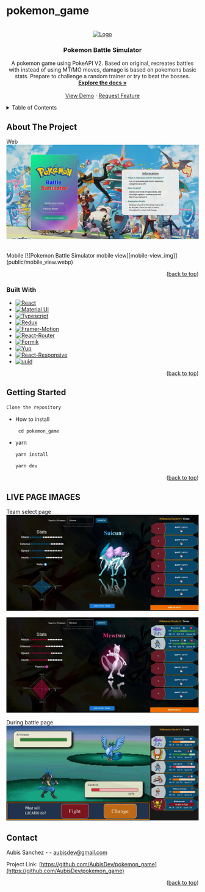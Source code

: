 # pokemon_game

<!-- Improved compatibility of back to top link: See: https://github.com/othneildrew/Best-README-Template/pull/73 -->
<a name="readme-top"></a>
<!--
*** Thanks for checking out the Best-README-Template. If you have a suggestion
*** that would make this better, please fork the repo and create a pull request
*** or simply open an issue with the tag "enhancement".
*** Don't forget to give the project a star!
*** Thanks again! Now go create something AMAZING! :D
-->


<!-- PROJECT LOGO -->
<br />
<div align="center">
  <a href="https://github.com/AubisDev/pokemon_game">
    <img src="public/pageicon.ico" alt="Logo" width="80" height="80">
  </a>

<h3 align="center">Pokemon Battle Simulator</h3>

  <p align="center">
    A pokemon game using PokeAPI V2. Based on original, recreates battles with instead of using MT/MO moves, damage is based on pokemons basic stats. Prepare to challenge a random trainer or try to beat the bosses. 
    <br />
    <a href="https://github.com/AubisDev/pokemon_game"><strong>Explore the docs »</strong></a>
    <br />
    <br />
    <a href="https://pokemon-game-phi.vercel.app/home">View Demo</a>
    ·
    <a href="https://github.com/AubisDev/pokemon_game/issues">Request Feature</a>
  </p>
</div>



<!-- TABLE OF CONTENTS -->
<details>
  <summary>Table of Contents</summary>
  <ol>
    <li>
      <a href="#about-the-project">About The Project</a>
      <ul>
        <li><a href="#built-with">Built With</a></li>
      </ul>
    </li>
    <li>
      <a href="#getting-started">Getting Started</a>
      <ul>
        <li><a href="#prerequisites">Prerequisites</a></li>
        <li><a href="#installation">Installation</a></li>
      </ul>
    </li>
    <li><a href="#contact">Contact</a></li>
  </ol>
</details>



<!-- ABOUT THE PROJECT -->
## About The Project

Web
[![Pokemon Battle Simulator main page][main-page_img]](public/mainpage.webp)

<br/>
Mobile
[![Pokemon Battle Simulator mobile view][mobile-view_img]](public/mobile_view.webp)
<p align="right">(<a href="#readme-top">back to top</a>)</p>



### Built With

* [![React][React.js]][React-url]
* [![Material UI][Material_UI]][Material_url]
* [![Typescript][Typescript]][Typescript_url]
* [![Redux][Redux]][Redux_url]
* [![Framer-Motion][Framer-Motion]][Framer-Motion_url]
* [![React-Router][React-Router]][React-Router_url]
* [![Formik][Formik]][Formik_url]
* [![Yup][Yup]][Yup_URL]
* [![React-Responsive][React-Responsive]][React-Responsive_url]
* [![uuid][uuid]][uuid_url]



<p align="right">(<a href="#readme-top">back to top</a>)</p>



<!-- GETTING STARTED -->
## Getting Started
  ```sh
  Clone the repository
  ```
 
* How to install 

  ```
   cd pokemon_game
  ```
  
* yarn
  ```sh
  yarn install 
  ```
  
  ```sh
  yarn dev
  ```

<p align="right">(<a href="#readme-top">back to top</a>)</p>


<!-- APP IMAGES -->
## LIVE PAGE IMAGES

Team select page
![Team pick page](public/pokemon_pick1.webp "Team pick page")

![Battle page](public/pokemon_pick2.webp "Battle start")

During battle page
![Battle page](public/pokemon_pick3.webp "Advance battle")

<!-- CONTACT -->
## Contact

Aubis Sanchez -  - aubisdev@gmail.com

Project Link: [https://github.com/AubisDev/pokemon_game](https://github.com/AubisDev/pokemon_game)

<p align="right">(<a href="#readme-top">back to top</a>)</p>




<!-- MARKDOWN LINKS & IMAGES -->
<!-- https://www.markdownguide.org/basic-syntax/#reference-style-links -->

[React.js]: https://img.shields.io/badge/React-20232A?style=for-the-badge&logo=react&logoColor=61DAFB
[React-url]: https://reactjs.org/
[Vue.js]: https://img.shields.io/badge/Vue.js-35495E?style=for-the-badge&logo=vuedotjs&logoColor=4FC08D
[Vue-url]: https://vuejs.org/
[Material_UI]: https://img.shields.io/badge/Material%20UI-35495E?style=for-the-badge&logo=materialui&logoColor=61DAFB
[Material_url]: https://mui.com/
[Typescript]: https://img.shields.io/badge/Typescript-35495E?style=for-the-badge&logo=typescript&logoColor=61DAFB
[Typescript_url]: https://www.typescriptlang.org/
[Redux]: https://img.shields.io/badge/Redux-35495E?style=for-the-badge&logo=redux&logoColor=61DAFB
[Redux_url]: https://redux.js.org/
[Framer-Motion]: https://img.shields.io/badge/Framer%20Motion-35495E?style=for-the-badge&logo=framer-motion&logoColor=61DAFB
[Framer-Motion_url]: https://www.framer.com/motion/
[React-Router]: https://img.shields.io/badge/React%20Router-35495E?style=for-the-badge&logo=react-router&logoColor=61DAFB
[React-Router_url]: https://reactrouter.com/en/main
[Formik]: https://img.shields.io/badge/Formik-35495E?style=for-the-badge&logo=formik&logoColor=61DAFB
[Formik_url]: https://formik.org/
[Yup]: https://img.shields.io/badge/Yup-35495E?style=for-the-badge&logo=yup&logoColor=61DAFB
[Yup_url]: https://www.npmjs.com/package/yup
[React-Responsive]: https://img.shields.io/badge/React%20Responsive-35495E?style=for-the-badge&logo=react-responsive&logoColor=61DAFB
[React-Responsive_url]: https://www.npmjs.com/package/react-responsive
[uuid]: https://img.shields.io/badge/uuid-35495E?style=for-the-badge&logo=uuid&logoColor=61DAFB
[uuid_url]: https://www.npmjs.com/package/uuid
[main-page_img]: public/mainpage.webp
[mobile-view_img]: public/mobile_view.webp


